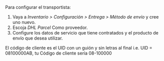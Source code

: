 Para configurar el transportista:

1.  Vaya a *Inventario \> Configuración \> Entrega \> Método de envío* y
    cree uno nuevo.
2.  Escoja *DHL Parcel* Como proveedor.
3.  Configure los datos de servicio que tiene contratados y el producto
    de envío que desea utilizar.

El código de cliente es el UID con un guión y sin letras al final i.e.
UID = 08100000AB, tu Código de cliente sería 08-100000
